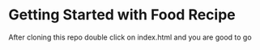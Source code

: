 # Getting Started with Food Recipe

After cloning this repo double click on index.html and you are good to go
